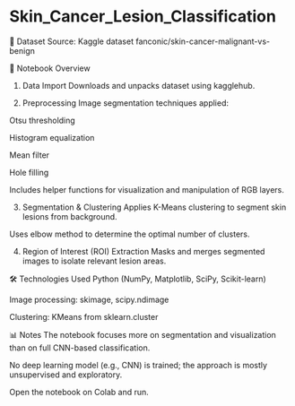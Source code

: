 # Skin_Cancer_Lesion_Classification

📁 Dataset
Source: Kaggle dataset fanconic/skin-cancer-malignant-vs-benign


📌 Notebook Overview
1. Data Import
Downloads and unpacks dataset using kagglehub.

2. Preprocessing
Image segmentation techniques applied:

Otsu thresholding

Histogram equalization

Mean filter

Hole filling

Includes helper functions for visualization and manipulation of RGB layers.

3. Segmentation & Clustering
Applies K-Means clustering to segment skin lesions from background.

Uses elbow method to determine the optimal number of clusters.

4. Region of Interest (ROI) Extraction
Masks and merges segmented images to isolate relevant lesion areas.

🛠 Technologies Used
Python (NumPy, Matplotlib, SciPy, Scikit-learn)

Image processing: skimage, scipy.ndimage

Clustering: KMeans from sklearn.cluster

📊 Notes
The notebook focuses more on segmentation and visualization than on full CNN-based classification.

No deep learning model (e.g., CNN) is trained; the approach is mostly unsupervised and exploratory.


Open the notebook on Colab and run.
